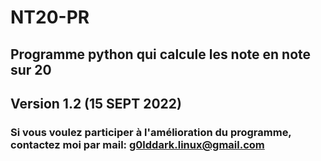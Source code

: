 # NT20-PR<br>
## Programme python qui calcule les note en note sur 20
## Version 1.2 (15 SEPT 2022)<br>
### Si vous voulez participer à l'amélioration du programme, contactez moi par mail: g0lddark.linux@gmail.com<br>
